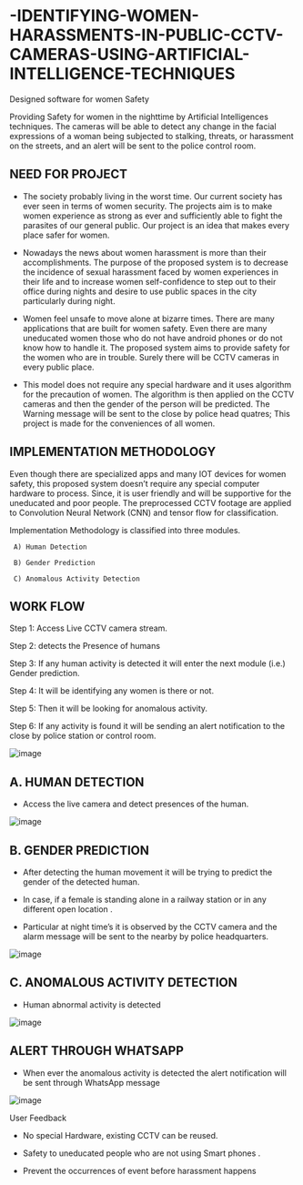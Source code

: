 # -IDENTIFYING-WOMEN-HARASSMENTS-IN-PUBLIC-CCTV-CAMERAS-USING-ARTIFICIAL-INTELLIGENCE-TECHNIQUES
Designed software for women Safety


Providing Safety for women in the nighttime by Artificial Intelligences techniques. The cameras will be able to detect any change in the facial expressions of a woman being subjected to stalking, threats, or harassment on the streets, and an alert will be sent to the police control room.

## NEED FOR PROJECT


* The society probably living in the worst time. Our current society has ever seen in terms of women security. The projects aim is to make women experience as strong as ever and sufficiently able to fight the parasites of our general public. Our project is an idea that makes every place safer for women.

* Nowadays the news about women harassment is more than their accomplishments. The purpose of the proposed system is to decrease the incidence of sexual harassment faced by women experiences in their life and to increase women self-confidence to step out to their office during nights and desire to use public spaces in the city particularly during night.

* Women feel unsafe to move alone at bizarre times. There are many applications that are built for women safety.  Even there are many uneducated women those who do not have android phones or do not know how to handle it. The proposed system aims to provide safety for the women who are in trouble. Surely there will be CCTV cameras in every public place. 

* This model does not require any special hardware and it uses algorithm for the precaution of women. The algorithm is then applied on the CCTV cameras and then the gender of the person will be predicted. The Warning message will be sent to the close by police head quatres; This project is made for the conveniences of all women.

## IMPLEMENTATION METHODOLOGY

Even though there are specialized apps and many IOT devices for women safety, this proposed system doesn’t require any special computer hardware to process. Since, it is user friendly and will be supportive for the uneducated and poor people. The preprocessed CCTV footage are applied to Convolution Neural Network (CNN) and tensor flow for classification. 
 
 Implementation Methodology is classified into three modules. 
     
     A) Human Detection 
     
     B) Gender Prediction
     
     C) Anomalous Activity Detection 
## WORK FLOW 

Step 1:  Access Live CCTV camera stream.

Step 2:   detects the Presence of humans

Step 3: If any human activity is detected it will enter the next module (i.e.) Gender prediction.

Step 4: It will be identifying any women is    there or not.

Step 5: Then it will be looking for anomalous activity.

Step 6: If any activity is found it will be sending an alert notification to the close by police station or control room.

![image](https://user-images.githubusercontent.com/53464755/178768257-288101bc-4fc0-4f4b-97a7-5d9ac584a046.png)

## A. HUMAN DETECTION
* Access the live camera and detect presences of the human.

![image](https://user-images.githubusercontent.com/53464755/178768594-faed3858-c26a-435f-8fa4-4398f3b29ddf.png)

## B. GENDER PREDICTION
* After detecting the human movement it will be trying to predict the gender of the detected human.

* In case, if a female is standing alone in a railway station or in any different open location .

* Particular at night time’s it  is observed by the CCTV camera and the alarm message will be sent to the nearby by police headquarters.

![image](https://user-images.githubusercontent.com/53464755/178768813-02fe5269-a38a-42da-991f-c4881562211a.png)

## C. ANOMALOUS ACTIVITY DETECTION
* Human abnormal activity is detected 

![image](https://user-images.githubusercontent.com/53464755/178769095-bdad739e-643a-41ad-a5b3-8bca2250a4ac.png)

## ALERT THROUGH WHATSAPP
* When ever the anomalous activity is detected the alert notification will be sent through WhatsApp message

![image](https://user-images.githubusercontent.com/53464755/178769220-959653bc-513d-4634-be66-23fadee7bf70.png)

User Feedback

* No special Hardware, existing CCTV can be reused.

* Safety to uneducated people who are not using Smart phones .

* Prevent the occurrences of event before harassment happens

